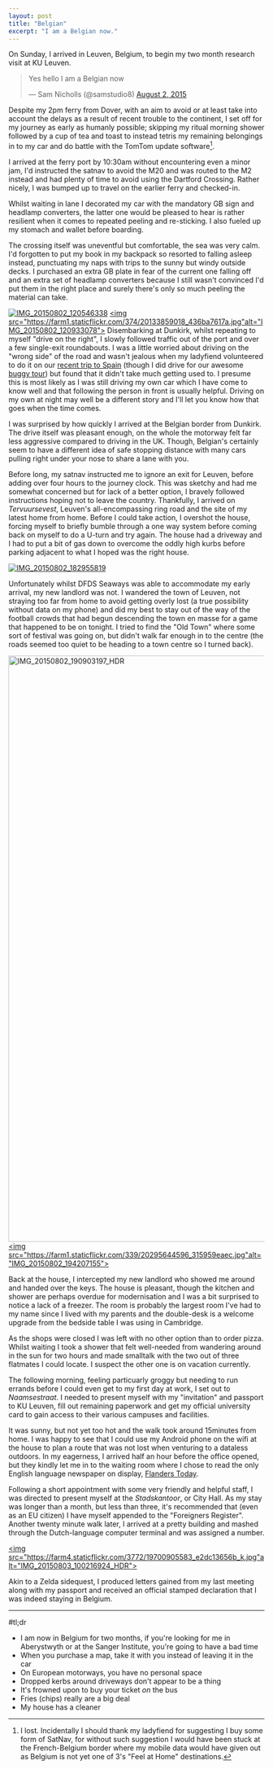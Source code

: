 ```yaml
---
layout: post
title: "Belgian"
excerpt: "I am a Belgian now."
---
```


On Sunday, I arrived in Leuven, Belgium, to begin my two month research visit at KU Leuven.
<blockquote class="twitter-tweet" lang="en"><p lang="en" dir="ltr">Yes hello I am a Belgian now</p>&mdash; Sam Nicholls (@samstudio8) <a href="https://twitter.com/samstudio8/status/627922112053948416">August 2, 2015</a></blockquote>
<script async src="//platform.twitter.com/widgets.js" charset="utf-8"></script>

Despite my 2pm ferry from Dover, with an aim to avoid or at least take into account the delays as a result
of recent trouble to the continent, I set off for my journey as early as humanly possible; skipping my ritual
morning shower followed by a cup of tea and toast to instead tetris my remaining belongings in to my car
and do battle with the TomTom update software[^1].

I arrived at the ferry port by 10:30am without encountering even a minor jam, I'd instructed the satnav to avoid
the M20 and was routed to the M2 instead and had plenty of time to avoid using the Dartford Crossing. Rather nicely,
I was bumped up to travel on the earlier ferry and checked-in.

Whilst waiting in lane I decorated my car with the mandatory GB sign and headlamp converters, the latter one would
be pleased to hear is rather resilient when it comes to repeated peeling and re-sticking. I also fueled up my
stomach and wallet before boarding.

The crossing itself was uneventful but comfortable, the sea was very calm. I'd forgotten to put my book in
my backpack so resorted to falling asleep instead, punctuating my naps with trips to the sunny but windy outside decks.
I purchased an extra GB plate in fear of the current one falling off and an extra set of headlamp converters
because I still wasn't convinced I'd put them in the right place and surely there's only so much peeling
the material can take.

<a href="https://www.flickr.com/photos/130574919@N07/19699242764/in/dateposted-public/" title="IMG_20150802_120546338"><img src="https://farm1.staticflickr.com/429/19699242764_18b8d29930_k.jpg" alt="IMG_20150802_120546338"></a>
<a href="https://www.flickr.com/photos/130574919@N07/20133859018/in/album-72157654497264314/" title="IMG_20150802_120933078"><img src="https://farm1.staticflickr.com/374/20133859018_436ba7617a.jpg"alt="IMG_20150802_120933078"></a>
Disembarking at Dunkirk, whilst repeating to myself "drive on the right", I slowly followed traffic out of the port and over a few
single-exit roundabouts. I was a little worried about driving on the "wrong side" of the road and wasn't jealous
when my ladyfiend volunteered to do it on our [recent trip to Spain](https://vicharkness.co.uk/2015/06/20/a-trip-to-spain/)
(though I did drive for our awesome [buggy tour](https://vicharkness.co.uk/2015/06/24/a-trip-around-sierra-espuna/))
but found that it didn't take much getting used to. I presume this is most likely as I was still driving my own
car which I have come to know well and that following the person in front is usually helpful. Driving on my own
at night may well be a different story and I'll let you know how that goes when the time comes.

I was surprised by how quickly I arrived at the Belgian border from Dunkirk. The drive itself was pleasant enough,
on the whole the motorway felt far less aggressive compared to driving in the UK. Though, Belgian's certainly
seem to have a different idea of safe stopping distance with many cars pulling right under your nose to share
a lane with you.

Before long, my satnav instructed me to ignore an exit for Leuven, before adding over four hours to the
journey clock. This was sketchy and had me somewhat concerned but for lack of a better option, I bravely
followed instructions hoping not to leave the country. Thankfully, I arrived on *Tervuursevest*, Leuven's
all-encompassing ring road and the site of my latest home from home. Before I could take action, I overshot
the house, forcing myself to briefly bumble through a one way system before coming back on myself to do a
U-turn and try again. The house had a driveway and I had to put a bit of gas down to overcome the oddly
high kurbs before parking adjacent to what I hoped was the right house.

<a href="https://www.flickr.com/photos/130574919@N07/20313464122/in/album-72157654497264314/" title="IMG_20150802_182955819"><img src="https://farm1.staticflickr.com/419/20313464122_e801da7ae9_k.jpg" alt="IMG_20150802_182955819"></a>

Unfortunately whilst DFDS Seaways was able to accommodate my early arrival, my new landlord was not.
I wandered the town of Leuven, not straying too far from home to avoid getting
overly lost (a true possibility without data on my phone) and did my best to stay out of the way
of the football crowds that had begun descending the town en masse for a game that happened to be
on tonight. I tried to find the "Old Town" where some sort of festival was going on, but didn't walk
far enough in to the centre (the roads seemed too quiet to be heading to a town centre so I turned back).

<a href="https://www.flickr.com/photos/130574919@N07/20295649386/in/album-72157654497264314/" title="IMG_20150802_190903197_HDR"><img src="https://farm4.staticflickr.com/3671/20295649386_1d6bda4e1e_k.jpg" width="2048" height="1152" alt="IMG_20150802_190903197_HDR">
<a href="https://www.flickr.com/photos/130574919@N07/20295644596/in/album-72157654497264314/" title="IMG_20150802_194207155"><img src="https://farm1.staticflickr.com/339/20295644596_315959eaec.jpg"alt="IMG_20150802_194207155">

Back at the house, I intercepted my new landlord who showed me around and handed over the keys.
The house is pleasant, though the kitchen and shower are perhaps overdue for modernisation and I was a bit
surprised to notice a lack of a freezer. The room is probably the largest room I've had to my name since
I lived with my parents and the double-desk is a welcome upgrade from the bedside table I was using in
Cambridge.

As the shops were closed I was left with no other option than to order pizza. Whilst waiting I took a
shower that felt well-needed from wandering around in the sun for two hours and made smalltalk with
the two out of three flatmates I could locate. I suspect the other one is on vacation currently.

The following morning, feeling particuarly groggy but needing to run errands before I could even
get to my first day at work, I set out to *Naamsestraat*. I needed to present myself with my "invitation"
and passport to KU Leuven, fill out remaining paperwork and get my official university card to gain access
to their various campuses and facilities.

It was sunny, but not yet too hot and the walk took around 15minutes from home. I was happy to see that I
could use my Android phone on the wifi at the house to plan a route that was not lost when venturing to a
dataless outdoors. In my eagerness, I arrived half an hour before the office opened, but they kindly let me
in to the waiting room where I chose to read the only English language newspaper on display, [Flanders Today](http://www.flanderstoday.eu/).

Following a short appointment with some very friendly and helpful staff, I was directed to present myself
at the *Stadskantoor*, or City Hall. As my stay was longer than a month, but less than three, it's recommended
that (even as an EU citizen) I have myself appended to the "Foreigners Register". Another twenty minute walk
later, I arrived at a pretty building and mashed through the Dutch-language computer terminal and was assigned
a number.

<a href="https://www.flickr.com/photos/130574919@N07/19700905583/in/dateposted-public/" title="IMG_20150803_100216924_HDR"><img src="https://farm4.staticflickr.com/3772/19700905583_e2dc13656b_k.jpg"alt="IMG_20150803_100216924_HDR"></a>

Akin to a Zelda sidequest, I produced letters gained from my last meeting along with my passport and received
an official stamped declaration that I was indeed staying in Belgium.

* * *

#tl;dr
* I am now in Belgium for two months, if you're looking for me in Aberystwyth or at the Sanger Institute, you're going to have a bad time
* When you purchase a map, take it with you instead of leaving it in the car
* On European motorways, you have no personal space
* Dropped kerbs around driveways don't appear to be a thing
* It's frowned upon to buy your ticket *on* the bus
* Fries (chips) really are a big deal
* My house has a cleaner

[^1]: I lost. Incidentally I should thank my ladyfiend for suggesting I buy some form of SatNav, for without such suggestion I would have been stuck at the French-Belgium border where my mobile data would have given out as Belgium is not yet one of 3's "Feel at Home" destinations.

